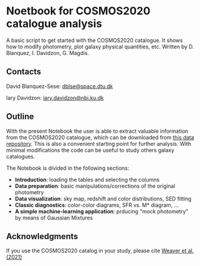 # Noetbook for COSMOS2020 catalogue analysis
A basic script to get started with the COSMOS2020 catalogue. It shows how to modify photometry, plot galaxy physical quantities, etc. Written by D. Blanquez, I. Davidzon, G. Magdis.

## Contacts
David Blanquez-Sese: dblse@space.dtu.dk 

Iary Davidzon: iary.davidzon@nbi.ku.dk

## Outline

With the present Notebook the user is able to extract valuable information from the COSMOS2020 catalogue, which can be downloaded from [this data repository](https://cosmos2020.calet.org/). This is also a convenient starting point for further analysis. With minimal modifications the code can be useful to study others galaxy catalogues. 

The Notebook is divided in the following sections:

* **Introduction**: loading the tables and selecting the columns
* **Data preparation**: basic manipulations/corrections of the original photometry
* **Data visualization**: sky map, redshift and color distributions, SED fitting
* **Classic diagnostics**: color-color diagrams, SFR vs. M* diagram, ...
* **A simple machine-learning application**: prducing "mock photometry" by means of Gaussian Mixtures

## Acknowledgments 
If you use the COSMOS2020 catalog in your study, please cite [Weaver et al. (2021)](www.linktopaper.com)
